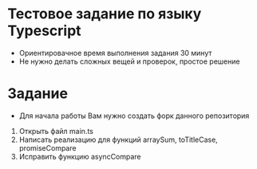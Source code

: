 # Тестовое задание по языку Typescript

- Ориентировачное время выполнения задания 30 минут
- Не нужно делать сложных вещей и проверок, простое решение

# Задание

- Для начала работы Вам нужно создать форк данного репозитория
1. Открыть файл main.ts
2. Написать реализацию для функций arraySum, toTitleCase, promiseCompare
3. Исправить функцию asyncCompare

